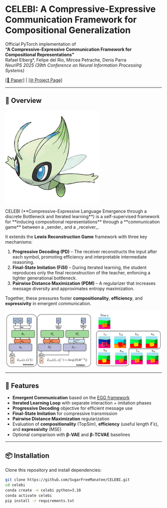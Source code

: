 # CELEBI: A Compressive-Expressive Communication Framework for Compositional Generalization
Official PyTorch implementation of  
**“A Compressive-Expressive Communication Framework for Compositional Representations”**  
Rafael Elberg*, Felipe del Rio, Mircea Petrache, Denis Parra  
*NeurIPS 2025 (39th Conference on Neural Information Processing Systems)*  

[[📄 Paper]](https://arxiv.org/abs/2501.19182) | [[🌐 Project Page]](https://github.com/SugarFreeManatee/CELEBI)

---

## 🧠 Overview
<p align="left">
  <img src="figs/800px-0251Celebi.png" width="300">
</p>
CELEBI (**Compressive-Expressive Language Emergence through a discrete Bottleneck and Iterated learning**)  
is a self-supervised framework for **inducing compositional representations** through a **communication game**
between a _sender_ and a _receiver_.  

It extends the **Lewis Reconstruction Game** framework with three key mechanisms:

1. **Progressive Decoding (PD)** – The receiver reconstructs the input after each symbol, promoting efficiency and interpretable intermediate reasoning.  
2. **Final-State Imitation (FiSI)** – During iterated learning, the student reproduces only the final reconstruction of the teacher, enforcing a tighter generational bottleneck.  
3. **Pairwise Distance Maximization (PDM)** – A regularizer that increases message diversity and approximates entropy maximization.

Together, these pressures foster **compositionality**, **efficiency**, and **expressivity** in emergent communication.

<p align="center">
  <img src="figs/emergent_communication_model-1.png" width="1000">
</p>

---

## 🚀 Features
- **Emergent Communication** based on the [EGG framework](https://github.com/facebookresearch/EGG)  
- **Iterated Learning Loop** with separate interaction + imitation phases  
- **Progressive Decoding** objective for efficient message use  
- **Final-State Imitation** for compressive transmission  
- **Pairwise Distance Maximization** regularization  
- Evaluation of **compositionality** (TopSim), **efficiency** (useful length ℓ̂ ε), and **expressivity** (MSE)  
- Optional comparison with **β-VAE** and **β-TCVAE** baselines  

---

## 📦 Installation
Clone this repository and install dependencies:
```bash
git clone https://github.com/SugarFreeManatee/CELEBI.git
cd celebi
conda create -n celebi python=3.10
conda activate celebi
pip install -r requirements.txt
